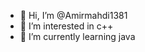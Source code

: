 - 👋 Hi, I’m @Amirmahdi1381
- 👀 I’m interested in c++
- 🌱 I’m currently learning java


<!---
Amirmahdi1381/Amirmahdi1381 is a ✨ special ✨ repository because its `README.md` (this file) appears on your GitHub profile.
You can click the Preview link to take a look at your changes.
--->

